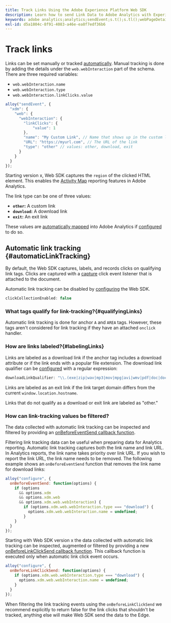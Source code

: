 ```yaml
---
title: Track Links Using the Adobe Experience Platform Web SDK
description: Learn how to send Link Data to Adobe Analytics with Experience Platform Web SDK
keywords: adobe analytics;analytics;sendEvent;s.t();s.tl();webPageDetails;pageViews;webInteraction;web Interaction;page views;link tracking;links;track links;clickCollection;click collection;
exl-id: d5a1804c-8f91-4083-a46e-ea8f7edf36b6
---
```

# Track links

Links can be set manually or tracked [automatically](#automaticLinkTracking). Manual tracking is done by adding the details under the `web.webInteraction` part of the schema. There are three required variables: 

* `web.webInteraction.name`
* `web.webInteraction.type`
* `web.webInteraction.linkClicks.value`

```javascript
alloy("sendEvent", {
  "xdm": {
    "web": {
      "webInteraction": {
        "linkClicks": {
            "value": 1
        },
        "name": "My Custom Link", // Name that shows up in the custom links report
        "URL": "https://myurl.com", // The URL of the link
        "type": "other" // values: other, download, exit
      }
    }
  }
});
```
Starting version x, Web SDK captures the `region` of the clicked HTML element. This enables the [Activity Map](https://experienceleague.adobe.com/docs/analytics/analyze/activity-map/activity-map.html) reporting features in Adobe Analytics.

The link type can be one of three values: 

* **`other`:** A custom link
* **`download`:** A download link
* **`exit`:** An exit link

These values are [automatically mapped](adobe-analytics/automatically-mapped-vars.md) into Adobe Analytics if [configured](adobe-analytics/analytics-overview.md) to do so.

## Automatic link tracking {#automaticLinkTracking}

By default, the Web SDK captures, labels, and records clicks on qualifying link tags. Clicks are captured with a [capture](https://www.w3.org/TR/uievents/#capture-phase) click event listener that is attached to the document.

Automatic link tracking can be disabled by [configuring](../fundamentals/configuring-the-sdk.md#clickCollectionEnabled) the Web SDK.

```javascript
clickCollectionEnabled: false
```

### What tags qualify for link-tracking?{#qualifyingLinks}

Automatic link tracking is done for anchor `A` and `AREA` tags. However, these tags aren't considered for link tracking if they have an attached `onclick` handler.

### How are links labeled?{#labelingLinks}

Links are labeled as a download link if the anchor tag includes a download attribute or if the link ends with a popular file extension. The download link qualifier can be [configured](../fundamentals/configuring-the-sdk.md) with a regular expression:

```javascript
downloadLinkQualifier: "\\.(exe|zip|wav|mp3|mov|mpg|avi|wmv|pdf|doc|docx|xls|xlsx|ppt|pptx)$"
```

Links are labeled as an exit link if the link target domain differs from the current `window.location.hostname`.

Links that do not qualify as a download or exit link are labeled as "other."

### How can link-tracking values be filtered?

The data collected with automatic link tracking can be inspected and filtered by providing an [onBeforeEventSend callback function](../fundamentals/tracking-events.md#modifying-events-globally).

Filtering link tracking data can be useful when preparing data for Analytics reporting. Automatic link tracking captures both the link name and link URL. In Analytics reports, the link name takes priority over link URL. If you wish to report the link URL, the link name needs to be removed. The following example shows an `onBeforeEventSend` function that removes the link name for download links:

```javascript
alloy("configure", {
  onBeforeEventSend: function(options) {
    if (options
      && options.xdm
      && options.xdm.web
      && options.xdm.web.webInteraction) {
        if (options.xdm.web.webInteraction.type === "download") {
          options.xdm.web.webInteraction.name = undefined;
        }
    }
  }
});
```

Starting with Web SDK version x the data collected with automatic link tracking can be inspected, augmented or filtered by providing a new [onBeforeLinkClickSend callback function](../fundamentals/configuring-the-sdk.md#onBeforeLinkClickSend).
This callback function is executed only when automatic link click event occurs.

```javascript
alloy("configure", {
  onBeforeLinkClickSend: function(options) {
    if (options.xdm.web.webInteraction.type === "download") {
      options.xdm.web.webInteraction.name = undefined;
    }
  }
});
```
When filtering the link tracking events using the `onBeforeLinkClickSend` we recommend explicitly to return false for the link clicks that shouldn't be tracked, anything else will make Web SDK send the data to the Edge.
